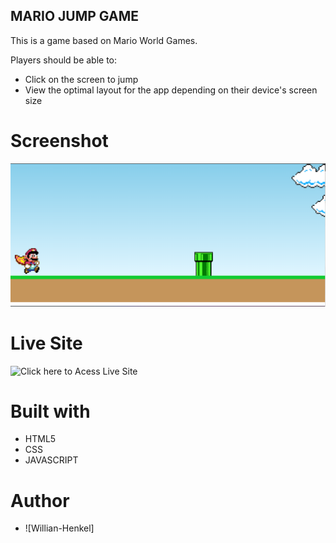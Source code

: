 ## MARIO JUMP GAME

This is a game based on Mario World Games. 

Players should be able to:

- Click on the screen to jump
- View the optimal layout for the app depending on their device's screen size

# Screenshot

![screenshot](./images/screenshot.png)

# Live Site

![Click here to Acess Live Site]()

# Built with

- HTML5
- CSS
- JAVASCRIPT

# Author

- ![Willian-Henkel]